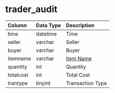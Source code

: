 # trader\_audit

| Column | Data Type | Description |
| :--- | :--- | :--- |
| time | datetime | Time |
| seller | varchar | Seller |
| buyer | varchar | Buyer |
| itemname | varchar | [Item Name](../../../schema/categories/trader/items.md) |
| quantity | int | Quantity |
| totalcost | int | Total Cost |
| trantype | tinyint | Transaction Type |

